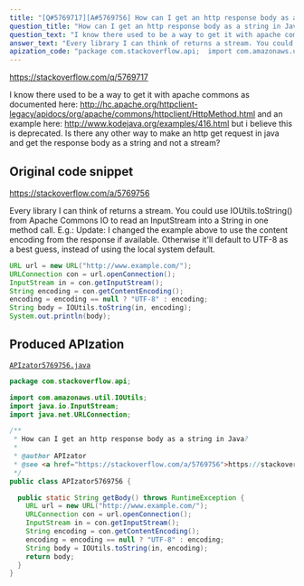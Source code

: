```yaml
---
title: "[Q#5769717][A#5769756] How can I get an http response body as a string in Java?"
question_title: "How can I get an http response body as a string in Java?"
question_text: "I know there used to be a way to get it with apache commons as documented here: http://hc.apache.org/httpclient-legacy/apidocs/org/apache/commons/httpclient/HttpMethod.html and an example here: http://www.kodejava.org/examples/416.html but i believe this is deprecated. Is there any other way to make an http get request in java and get the response body as a string and not a stream?"
answer_text: "Every library I can think of returns a stream. You could use IOUtils.toString() from Apache Commons IO to read an InputStream into a String in one method call. E.g.: Update: I changed the example above to use the content encoding from the response if available. Otherwise it'll default to UTF-8 as a best guess, instead of using the local system default."
apization_code: "package com.stackoverflow.api;  import com.amazonaws.util.IOUtils; import java.io.InputStream; import java.net.URLConnection;  /**  * How can I get an http response body as a string in Java?  *  * @author APIzator  * @see <a href=\"https://stackoverflow.com/a/5769756\">https://stackoverflow.com/a/5769756</a>  */ public class APIzator5769756 {    public static String getBody() throws RuntimeException {     URL url = new URL(\"http://www.example.com/\");     URLConnection con = url.openConnection();     InputStream in = con.getInputStream();     String encoding = con.getContentEncoding();     encoding = encoding == null ? \"UTF-8\" : encoding;     String body = IOUtils.toString(in, encoding);     return body;   } }"
---
```


https://stackoverflow.com/q/5769717

I know there used to be a way to get it with apache commons as documented here:
http://hc.apache.org/httpclient-legacy/apidocs/org/apache/commons/httpclient/HttpMethod.html
and an example here:
http://www.kodejava.org/examples/416.html
but i believe this is deprecated.
Is there any other way to make an http get request in java and get the response body as a string and not a stream?



## Original code snippet

https://stackoverflow.com/a/5769756

Every library I can think of returns a stream. You could use IOUtils.toString() from Apache Commons IO to read an InputStream into a String in one method call. E.g.:
Update: I changed the example above to use the content encoding from the response if available. Otherwise it&#x27;ll default to UTF-8 as a best guess, instead of using the local system default.

```java
URL url = new URL("http://www.example.com/");
URLConnection con = url.openConnection();
InputStream in = con.getInputStream();
String encoding = con.getContentEncoding();
encoding = encoding == null ? "UTF-8" : encoding;
String body = IOUtils.toString(in, encoding);
System.out.println(body);
```

## Produced APIzation

[`APIzator5769756.java`](https://github.com/pasqualesalza/apization-temp-data/raw/master/apizations/java/APIzator5769756.java)

```java
package com.stackoverflow.api;

import com.amazonaws.util.IOUtils;
import java.io.InputStream;
import java.net.URLConnection;

/**
 * How can I get an http response body as a string in Java?
 *
 * @author APIzator
 * @see <a href="https://stackoverflow.com/a/5769756">https://stackoverflow.com/a/5769756</a>
 */
public class APIzator5769756 {

  public static String getBody() throws RuntimeException {
    URL url = new URL("http://www.example.com/");
    URLConnection con = url.openConnection();
    InputStream in = con.getInputStream();
    String encoding = con.getContentEncoding();
    encoding = encoding == null ? "UTF-8" : encoding;
    String body = IOUtils.toString(in, encoding);
    return body;
  }
}

```